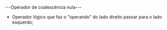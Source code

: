 ---Operador de coalescência nula---

- Operador lógico que faz o "operando" do lado direito passar para o lado esquerdo;